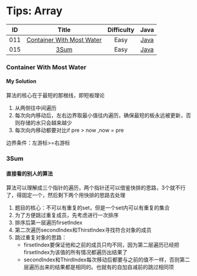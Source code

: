 # Tips: Array
|    ID          |      Title      |    Difficulty  |         Java            |
| :------------: | :-------------: | :------------: | :---------------------: |
| 011 | [Container With Most Water](https://leetcode.com/problems/container-with-most-water/) | Easy | [Java](https://github.com/jinhaizeng/Leetcode/blob/master/Version%20By%20Java/leetcode%E6%AD%A3%E5%BC%8F%E9%A2%98/Two%20Sum/Solution.java) |
| 015 | [3Sum](https://leetcode.com/problems/3sum/) | Easy | [Java](https://github.com/jinhaizeng/Leetcode/blob/master/Version%20By%20Java/leetcode%E6%AD%A3%E5%BC%8F%E9%A2%98/Two%20Sum/Solution.java) |

### Container With Most Water
#### My Solution
算法的核心在于最短的那根线，即短板理论
1. 从两侧往中间遍历
2. 每次向内移动后，左右边界取最小值往内遍历，确保最短的板永远被更新，否则存储的水只会越来越少
3. 每次向内移动都要对比if pre > now ,now = pre

边界条件：左游标>=右游标

### 3Sum
#### 直接看的别人的算法
算法可以理解成三个指针的遍历，两个指针还可以借鉴快排的思路，3个就不行了，得固定一个，然后剩下两个用快排的思路去处理
1. 题目的核心：不可以有重复的set，但是一个set内可以有重复的集合
2. 为了方便跳过重复成员，先考虑进行一次排序
3. 排序后第一层遍历firsetIndex
4. 第二次遍历secondIndex和ThirstIndex寻找符合对象的成员
5. 跳过重复对象的思路：
    * firsetIndex要保证他和之前的成员只均不同，因为第二层遍历已经把firsetIndex为该值的所有情况都遍历出结果了
    * secondIndex和ThirdIndex每次移动后都要与之前的值不一样，否则第二层遍历出来的结果都是相同的。也就有的自加自减前的跳过相同项
